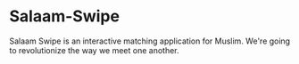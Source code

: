 # Salaam-Swipe
Salaam Swipe is an interactive matching application for Muslim. We're going to revolutionize the way we meet one another.

